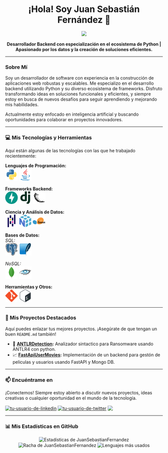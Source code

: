 <h1 align="center">¡Hola! Soy Juan Sebastián Fernández 👋</h1>
<p align="center">
  <img src="https://media4.giphy.com/media/v1.Y2lkPTc5MGI3NjExNjZrOWNpMWZpZTR1NHBrcW1lOGI1dWlsdGwwYW5yYTNmYW5qMXNuZCZlcD12MV9pbnRlcm5hbF9naWZfYnlfaWQmY3Q9Zw/aNqEFrYVnsS52/giphy.gif" width="300">
</p>

<p align="center">
  <strong>Desarrollador Backend con especialización en el ecosistema de Python | Apasionado por los datos y la creación de soluciones eficientes.</strong>
</p>

---

### Sobre Mí

Soy un desarrollador de software con experiencia en la construcción de aplicaciones web robustas y escalables. Me especializo en el desarrollo backend utilizando Python y su diverso ecosistema de frameworks. Disfruto transformando ideas en soluciones funcionales y eficientes, y siempre estoy en busca de nuevos desafíos para seguir aprendiendo y mejorando mis habilidades.

Actualmente estoy enfocado en inteligencia artificial y buscando oportunidades para colaborar en proyectos innovadores.

---

### 💻 Mis Tecnologías y Herramientas

Aquí están algunas de las tecnologías con las que he trabajado recientemente:

<p align="left">
  <strong>Lenguajes de Programación:</strong><br>
  <a href="https://www.python.org" target="_blank" rel="noreferrer"><img src="https://raw.githubusercontent.com/devicons/devicon/master/icons/python/python-original.svg" alt="python" width="40" height="40"/></a>
  <a href="https://www.java.com" target="_blank" rel="noreferrer"><img src="https://raw.githubusercontent.com/devicons/devicon/master/icons/java/java-original.svg" alt="java" width="40" height="40"/></a>
</p>

<p align="left">
  <strong>Frameworks Backend:</strong><br>
  <a href="https://fastapi.tiangolo.com/" target="_blank" rel="noreferrer"><img src="https://raw.githubusercontent.com/devicons/devicon/master/icons/fastapi/fastapi-original.svg" alt="fastapi" width="40" height="40"/></a>
  <a href="https://www.djangoproject.com/" target="_blank" rel="noreferrer"><img src="https://raw.githubusercontent.com/devicons/devicon/master/icons/django/django-plain.svg" alt="django" width="40" height="40"/></a>
  <a href="https://flask.palletsprojects.com/" target="_blank" rel="noreferrer"><img src="https://raw.githubusercontent.com/devicons/devicon/master/icons/flask/flask-original.svg" alt="flask" width="40" height="40"/></a>
</p>

<p align="left">
  <strong>Ciencia y Análisis de Datos:</strong><br>
  <a href="https://pandas.pydata.org/" target="_blank" rel="noreferrer"><img src="https://raw.githubusercontent.com/devicons/devicon/master/icons/pandas/pandas-original.svg" alt="pandas" width="40" height="40"/></a>
  <a href="https://numpy.org/" target="_blank" rel="noreferrer"><img src="https://raw.githubusercontent.com/devicons/devicon/master/icons/numpy/numpy-original.svg" alt="numpy" width="40" height="40"/></a>
  <a href="https://scikit-learn.org/" target="_blank" rel="noreferrer"><img src="https://raw.githubusercontent.com/devicons/devicon/master/icons/scikitlearn/scikitlearn-original.svg" alt="scikit learn" width="40" height="40"/></a>
</p>
  <strong>Bases de Datos:</strong><br>
  <em>SQL:</em><br>
  <a href="https://www.postgresql.org" target="_blank" rel="noreferrer"><img src="https://raw.githubusercontent.com/devicons/devicon/master/icons/postgresql/postgresql-original.svg" alt="postgresql" width="40" height="40"/></a>
  <a href="https://www.sqlite.org/" target="_blank" rel="noreferrer"><img src="https://raw.githubusercontent.com/devicons/devicon/master/icons/sqlite/sqlite-original.svg" alt="sqlite" width="40" height="40"/></a>
</p>

<p align="left">
  <em>NoSQL:</em><br>
  <a href="https://www.mongodb.com/" target="_blank" rel="noreferrer"><img src="https://raw.githubusercontent.com/devicons/devicon/master/icons/mongodb/mongodb-original.svg" alt="mongodb" width="40" height="40"/></a>
  <a href="https://cassandra.apache.org/" target="_blank" rel="noreferrer"><img src="https://raw.githubusercontent.com/devicons/devicon/54cfe13ac10eaa1ef817a343ab0a9437eb3c2e08/icons/cassandra/cassandra-original.svg" alt="cassandra" width="40" height="40"/></a>
</p>

<p align="left">
  <strong>Herramientas y Otros:</strong><br>
  <a href="https://git-scm.com/" target="_blank" rel="noreferrer"><img src="https://raw.githubusercontent.com/devicons/devicon/master/icons/git/git-original.svg" alt="git" width="40" height="40"/></a>
  <a href="https://www.gnu.org/software/bash/" target="_blank" rel="noreferrer"><img src="https://raw.githubusercontent.com/devicons/devicon/master/icons/bash/bash-original.svg" alt="bash" width="40" height="40"/></a>
  </p>

---

### 🌱 Mis Proyectos Destacados

Aquí puedes enlazar tus mejores proyectos. ¡Asegúrate de que tengan un buen `README.md` también!

- 🚀 **[ANTLRDetection](https://github.com/JuanSebastianFernandez/ANTLRDetection):** Analizador sintactico para Ransomware usando ANTLR4 con python.
- 📈 **[FastApiUserMovies](https://github.com/JuanSebastianFernandez/FastApiUsersMovies):** Implementación de un backend para gestón de peliculas y usuarios usando FastAPI y Mongo DB.

---

### 📫 Encuéntrame en

¡Conectemos! Siempre estoy abierto a discutir nuevos proyectos, ideas creativas o cualquier oportunidad en el mundo de la tecnología.

<p align="left">
<a href="https://linkedin.com/in/juan-sebastian-fernandez" target="blank"><img align="center" src="https://raw.githubusercontent.com/rahuldkjain/github-profile-readme-generator/master/src/images/icons/Social/linked-in-alt.svg" alt="tu-usuario-de-linkedin" height="30" width="40" /></a>
<a href="https://x.com/juanfb96" target="blank"><img align="center" src="https://raw.githubusercontent.com/rahuldkjain/github-profile-readme-generator/master/src/images/icons/Social/twitter.svg" alt="tu-usuario-de-twitter" height="30" width="40" /></a>
<a href="mailto:sebastianfernandezbuitrago@gmail.com"><img align="center" src="https://img.shields.io/badge/Gmail-D14836?style=for-the-badge&logo=gmail&logoColor=white" /></a>
</p>

---

### 📊 Mis Estadísticas en GitHub

<p align="center">
  <img align="center" src="https://github-readme-stats.vercel.app/api?username=JuanSebastianFernandez&show_icons=true&locale=es&theme=tokyonight" alt="Estadísticas de JuanSebastianFernandez" />
  <img align="center" src="https://github-readme-streak-stats.herokuapp.com/?user=JuanSebastianFernandez&theme=tokyonight" alt="Racha de JuanSebastianFernandez" />
  <img align="center" src="https://github-readme-stats.vercel.app/api/top-langs?username=JuanSebastianFernandez&show_icons=true&locale=es&layout=compact&theme=tokyonight" alt="Lenguajes más usados" />
</p>
